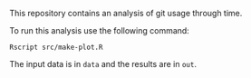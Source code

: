 This repository contains an analysis of git usage through time.

To run this analysis use the following command:

```
Rscript src/make-plot.R
```

The input data is in `data` and the results are in `out`.
